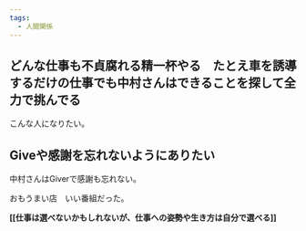 ```yaml
---
tags:
  - 人間関係
---
```

## どんな仕事も不貞腐れる精一杯やる　たとえ車を誘導するだけの仕事でも中村さんはできることを探して全力で挑んでる

こんな人になりたい。

## Giveや感謝を忘れないようにありたい

中村さんはGiverで感謝も忘れない。

おもうまい店　いい番組だった。

**[[仕事は選べないかもしれないが、仕事への姿勢や生き方は自分で選べる]]**